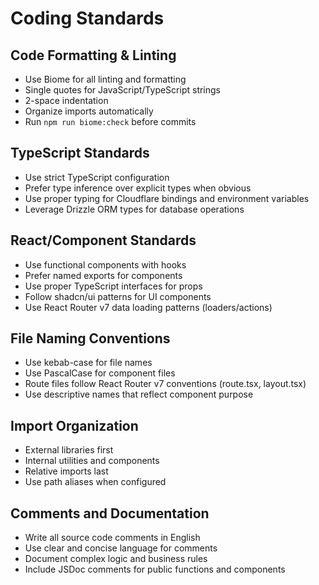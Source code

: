 # Coding Standards

## Code Formatting & Linting
- Use Biome for all linting and formatting
- Single quotes for JavaScript/TypeScript strings
- 2-space indentation
- Organize imports automatically
- Run `npm run biome:check` before commits

## TypeScript Standards
- Use strict TypeScript configuration
- Prefer type inference over explicit types when obvious
- Use proper typing for Cloudflare bindings and environment variables
- Leverage Drizzle ORM types for database operations

## React/Component Standards
- Use functional components with hooks
- Prefer named exports for components
- Use proper TypeScript interfaces for props
- Follow shadcn/ui patterns for UI components
- Use React Router v7 data loading patterns (loaders/actions)

## File Naming Conventions
- Use kebab-case for file names
- Use PascalCase for component files
- Route files follow React Router v7 conventions (route.tsx, layout.tsx)
- Use descriptive names that reflect component purpose

## Import Organization
- External libraries first
- Internal utilities and components
- Relative imports last
- Use path aliases when configured

## Comments and Documentation
- Write all source code comments in English
- Use clear and concise language for comments
- Document complex logic and business rules
- Include JSDoc comments for public functions and components